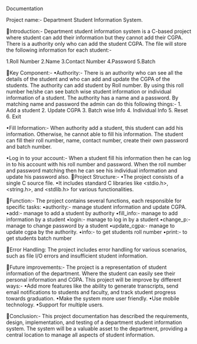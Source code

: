 
Documentation

Project name:- Department Student Information System.

Introduction:- Department student information system is a C-based project where student can add their information but they cannot add their CGPA. There is a authority only who can add the student CGPA.
The file will store the following information for each student:-

1.Roll Number
2.Name 
3.Contact Number
4.Password
5.Batch

Key Component:-
•Authority:- There is an authority who can see all the details of the student and who can add and update the CGPA of the students. The authority can add student by Roll number. By using this roll number he/she can see batch wise student information or individual information of a student. The authority has a name and a password. By matching name and password the admin can do this following things:-
           1. Add a student
           2. Update CGPA
           3. Batch wise Info
           4. Individual Info
           5. Reset
           6. Exit

•Fill Information:- When authority add a student, this student can add his information. Otherwise, he cannot able to fill his information. The student can fill their roll number, name, contact number, create their own password and  batch number.

•Log in to your account:- When a student fill his information then he can log in to his account with his roll number and password. When the roll number and password matching then he can see his individual information and update his password also.
Project Structure:-
•The project consists of a single C source file.
•It includes standard C libraries like <stdio.h>, <string.h>, and <stdlib.h> for various functionalities.

Function:- The project contains several functions, each responsible for specific tasks:
•authority:- manage student information and update CGPA.
•add:- manage to add a student by authority
•fill_info:- manage to add information by a student
•login:- manage to log in by a student
•change_p:- manage to change password by a student
•update_cgpa:- manage to update cgpa by the authority.
•info:- to get students roll number
•print:- to get students batch number

Error Handling:
The project includes error handling for various scenarios, such as file I/O errors and insufficient student information.

Future improvements:- The project is a representation of student information of the department. Where the student can easily see their personal information and CGPA. This project will be improve by different ways:-
•Add more features like the ability to generate transcripts, send email notifications to students and faculty, and track student progress towards graduation.
•Make the system more user friendly.
•Use mobile technology.
•Support for multiple users.

Conclusion:- This project documentation has described the requirements, design, implementation, and testing of a department student information system. The system will be a valuable asset to the department, providing a central location to manage all aspects of student information.


